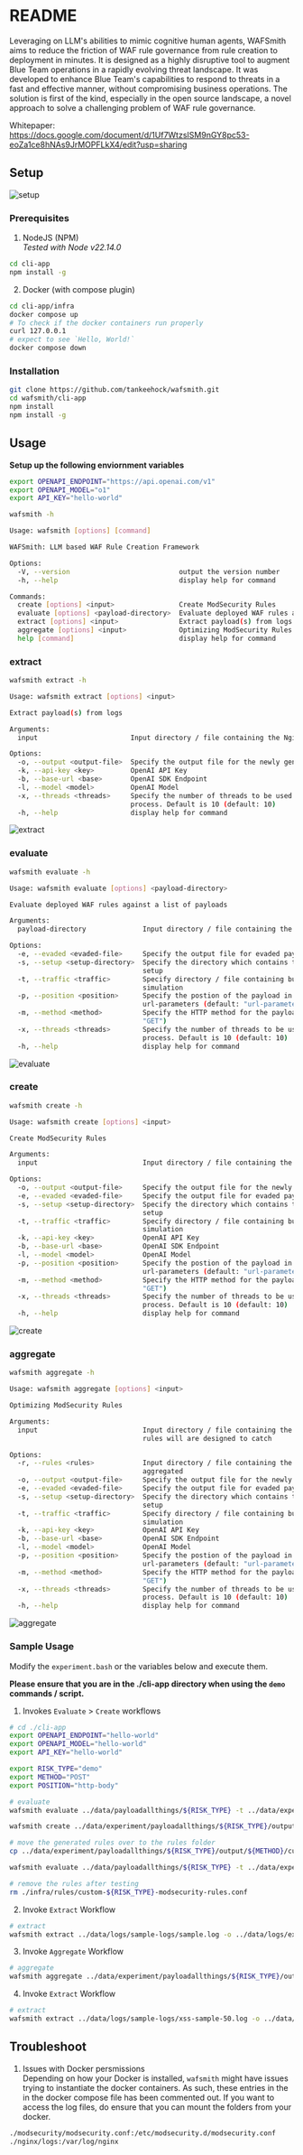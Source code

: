 # README

Leveraging on LLM's abilities to mimic cognitive human agents, WAFSmith aims to reduce the friction of WAF rule governance from rule creation to deployment in minutes. It is designed as a highly disruptive tool to augment Blue Team operations in a rapidly evolving threat landscape. It was developed to enhance Blue Team's capabilities to respond to threats in a fast and effective manner, without compromising business operations. The solution is first of the kind, especially in the open source landscape, a novel approach to solve a challenging problem of WAF rule governance.

Whitepaper: https://docs.google.com/document/d/1Uf7WtzsISM9nGY8pc53-eoZa1ce8hNAs9JrMOPFLkX4/edit?usp=sharing

## Setup

![setup](./wiki/images/setup.gif)

### Prerequisites
1. NodeJS (NPM)  
_Tested with Node v22.14.0_  

``` bash
cd cli-app
npm install -g
```

2. Docker (with compose plugin)

``` bash
cd cli-app/infra
docker compose up
# To check if the docker containers run properly
curl 127.0.0.1 
# expect to see `Hello, World!`
docker compose down
```

### Installation

```bash
git clone https://github.com/tankeehock/wafsmith.git
cd wafsmith/cli-app
npm install
npm install -g
```

## Usage

**Setup up the following enviornment variables**  
``` bash
export OPENAPI_ENDPOINT="https://api.openai.com/v1"
export OPENAPI_MODEL="o1"
export API_KEY="hello-world"
```

``` bash
wafsmith -h

Usage: wafsmith [options] [command]

WAFSmith: LLM based WAF Rule Creation Framework

Options:
  -V, --version                           output the version number
  -h, --help                              display help for command

Commands:
  create [options] <input>                Create ModSecurity Rules
  evaluate [options] <payload-directory>  Evaluate deployed WAF rules against a list of payloads
  extract [options] <input>               Extract payload(s) from logs
  aggregate [options] <input>             Optimizing ModSecurity Rules
  help [command]                          display help for command
```

### extract


``` bash
wafsmith extract -h

Usage: wafsmith extract [options] <input>

Extract payload(s) from logs

Arguments:
  input                       Input directory / file containing the Nginx log files

Options:
  -o, --output <output-file>  Specify the output file for the newly generated rule(s) if any
  -k, --api-key <key>         OpenAI API Key
  -b, --base-url <base>       OpenAI SDK Endpoint
  -l, --model <model>         OpenAI Model
  -x, --threads <threads>     Specify the number of threads to be used during the rule generation
                              process. Default is 10 (default: 10)
  -h, --help                  display help for command
```

![extract](./wiki/images/extract.png)


### evaluate

``` bash
wafsmith evaluate -h

Usage: wafsmith evaluate [options] <payload-directory>

Evaluate deployed WAF rules against a list of payloads

Arguments:
  payload-directory              Input directory / file containing the payloads

Options:
  -e, --evaded <evaded-file>     Specify the output file for evaded payload(s) if any
  -s, --setup <setup-directory>  Specify the directory which contains the docker compose enviornment
                                 setup
  -t, --traffic <traffic>        Specify directory / file containing business traffic content for
                                 simulation
  -p, --position <position>      Specify the postion of the payload in the HTTP request. Default is
                                 url-parameters (default: "url-parameters")
  -m, --method <method>          Specify the HTTP method for the payload. Default is GET. (default:
                                 "GET")
  -x, --threads <threads>        Specify the number of threads to be used during the rule generation
                                 process. Default is 10 (default: 10)
  -h, --help                     display help for command
```

![evaluate](./wiki/images/evaluate.png)

### create

``` bash
wafsmith create -h

Usage: wafsmith create [options] <input>

Create ModSecurity Rules

Arguments:
  input                          Input directory / file containing the payloads

Options:
  -o, --output <output-file>     Specify the output file for the newly generated rule(s) if any
  -e, --evaded <evaded-file>     Specify the output file for evaded payload(s) if any
  -s, --setup <setup-directory>  Specify the directory which contains the docker compose enviornment
                                 setup
  -t, --traffic <traffic>        Specify directory / file containing business traffic content for
                                 simulation
  -k, --api-key <key>            OpenAI API Key
  -b, --base-url <base>          OpenAI SDK Endpoint
  -l, --model <model>            OpenAI Model
  -p, --position <position>      Specify the postion of the payload in the HTTP request. Default is
                                 url-parameters (default: "url-parameters")
  -m, --method <method>          Specify the HTTP method for the payload. Default is GET. (default:
                                 "GET")
  -x, --threads <threads>        Specify the number of threads to be used during the rule generation
                                 process. Default is 10 (default: 10)
  -h, --help                     display help for command

```

![create](./wiki/images/create.png)

### aggregate

``` bash
wafsmith aggregate -h

Usage: wafsmith aggregate [options] <input>

Optimizing ModSecurity Rules

Arguments:
  input                          Input directory / file containing the list of payloads that the
                                 rules will are designed to catch

Options:
  -r, --rules <rules>            Input directory / file containing the list of rules that will be
                                 aggregated
  -o, --output <output-file>     Specify the output file for the newly generated rule(s) if any
  -e, --evaded <evaded-file>     Specify the output file for evaded payload(s) if any
  -s, --setup <setup-directory>  Specify the directory which contains the docker compose enviornment
                                 setup
  -t, --traffic <traffic>        Specify directory / file containing business traffic content for
                                 simulation
  -k, --api-key <key>            OpenAI API Key
  -b, --base-url <base>          OpenAI SDK Endpoint
  -l, --model <model>            OpenAI Model
  -p, --position <position>      Specify the postion of the payload in the HTTP request. Default is
                                 url-parameters (default: "url-parameters")
  -m, --method <method>          Specify the HTTP method for the payload. Default is GET. (default:
                                 "GET")
  -x, --threads <threads>        Specify the number of threads to be used during the rule generation
                                 process. Default is 10 (default: 10)
  -h, --help                     display help for command
```

![aggregate](./wiki/images/aggregate.png)

### Sample Usage

Modify the `experiment.bash` or the variables below and execute them.

__Please ensure that you are in the ./cli-app directory when using the `demo` commands / script.__

1. Invokes `Evaluate` > `Create` workflows 

``` bash
# cd ./cli-app
export OPENAPI_ENDPOINT="hello-world"
export OPENAPI_MODEL="hello-world"
export API_KEY="hello-world"

export RISK_TYPE="demo"
export METHOD="POST"
export POSITION="http-body"

# evaluate
wafsmith evaluate ../data/payloadallthings/${RISK_TYPE} -t ../data/experiment/business-traffic/ -s ./infra -e ../data/experiment/payloadallthings/${RISK_TYPE}/output/${METHOD}/evaded-payloads.txt -m ${METHOD} -p ${POSITION}

wafsmith create ../data/experiment/payloadallthings/${RISK_TYPE}/output/${METHOD}/evaded-payloads.txt -t ../data/experiment/business-traffic/ -s ./infra -o ../data/experiment/payloadallthings/${RISK_TYPE}/output/${METHOD}/custom-${RISK_TYPE}-modsecurity-rules.conf -e ../data/experiment/payloadallthings/${RISK_TYPE}/output/${METHOD}/evaded-after-rule-creation.txt -k ${API_KEY} -b ${OPENAPI_ENDPOINT} -l ${OPENAPI_MODEL} -m ${METHOD} -p ${POSITION} -x 50

# move the generated rules over to the rules folder
cp ../data/experiment/payloadallthings/${RISK_TYPE}/output/${METHOD}/custom-${RISK_TYPE}-modsecurity-rules.conf ./infra/rules/custom-${RISK_TYPE}-modsecurity-rules.conf

wafsmith evaluate ../data/payloadallthings/${RISK_TYPE} -t ../data/experiment/business-traffic/ -s ./infra -e ../data/experiment/payloadallthings/${RISK_TYPE}/output/${METHOD}/evaded-payloads-after-rules-creation.txt -m ${METHOD} -p ${POSITION}

# remove the rules after testing
rm ./infra/rules/custom-${RISK_TYPE}-modsecurity-rules.conf
```

2. Invoke `Extract` Workflow

``` bash
# extract
wafsmith extract ../data/logs/sample-logs/sample.log -o ../data/logs/extracted-payloads/sample-extract.txt -k ${API_KEY} -b ${OPENAPI_ENDPOINT} -l ${OPENAPI_MODEL}
```

3. Invoke `Aggregate` Workflow

``` bash
# aggregate
wafsmith aggregate ../data/experiment/payloadallthings/${RISK_TYPE}/output/${METHOD}/evaded-payloads.txt -r ../data/experiment/payloadallthings/${RISK_TYPE}/output/${METHOD}/custom-${RISK_TYPE}-modsecurity-rules.conf -t ../data/experiment/business-traffic/ -s ./infra -o ../data/experiment/payloadallthings/${RISK_TYPE}/output/${METHOD}/custom-${RISK_TYPE}-modsecurity-rules-aggregated.conf -e ../data/experiment/payloadallthings/${RISK_TYPE}/output/${METHOD}/evaded-after-aggregation.txt -k ${API_KEY} -b ${OPENAPI_ENDPOINT} -l ${OPENAPI_MODEL} -m ${METHOD} -p ${POSITION} -x 50
```

4. Invoke `Extract` Workflow

``` bash
# extract
wafsmith extract ../data/logs/sample-logs/xss-sample-50.log -o ../data/logs/extracted-payloads/xss-sample-50.txt -k ${API_KEY} -b ${OPENAPI_ENDPOINT} -l ${OPENAPI_MODEL}
```

## Troubleshoot

1. Issues with Docker persmissions  
Depending on how your Docker is installed, `wafsmith` might have issues trying to instantiate the docker containers. As such, these entries in the in the docker compose file has been commented out. If you want to access the log files, do ensure that you can mount the folders from your docker. 

``` bash
./modsecurity/modsecurity.conf:/etc/modsecurity.d/modsecurity.conf
./nginx/logs:/var/log/nginx
```
